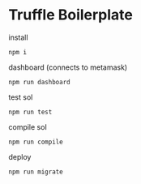 # Truffle Boilerplate

install

`npm i`

dashboard (connects to metamask)

`npm run dashboard`

test sol

`npm run test`

compile sol

`npm run compile`

deploy

`npm run migrate`